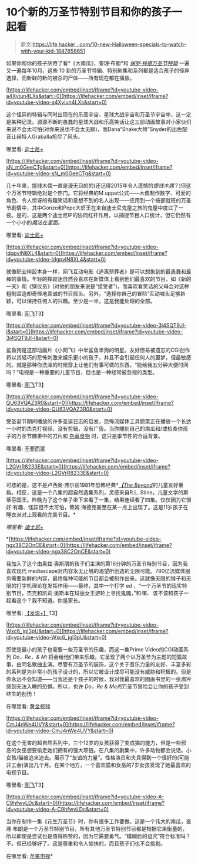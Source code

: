 # 10个新的万圣节特别节目和你的孩子一起看

> 原文:[https://life hacker . com/10-new-Halloween-specials-to-watch-with-your-kid-1847858651](https://lifehacker.com/10-new-halloween-specials-to-watch-with-your-kid-1847858651)

如果你和你的孩子厌倦了看*《大南瓜》，查理·布朗*和 [*保罗·林德万圣节特辑*](https://www.youtube.com/watch?v=CCJ0D4pI0tI) 一遍又一遍每年10月，这些 10 新的万圣节特辑、特别剧集和系列都是适合孩子的怪异选择，而新鲜的新的被杀的尸体——所有现在都在播放。

 [https://lifehacker.com/embed/inset/iframe?id=youtube-video-a4Xyiun4LXs&start=0](https://lifehacker.com/embed/inset/iframe?id=youtube-video-a4Xyiun4LXs&start=0) 

这个怪异的特辑与同时出现在的乐高宇宙、星球大战宇宙和万圣节宇宙中，这一定是某种记录。源源不断的愚蠢的星球大战和乐高笑话让这三部动画故事对小家伙们来说不会太可怕(对你来说也不会太无聊)，而Dana“Shake大师”Snyder的出色配音让赫特人Graballa抢尽了风头。

哪里看: [迪士尼+](https://disneyplusoriginals.disney.com/movie/lego-star-wars-terrifying-tales)

 [https://lifehacker.com/embed/inset/iframe?id=youtube-video-sN_m0GeeCTg&start=0](https://lifehacker.com/embed/inset/iframe?id=youtube-video-sN_m0GeeCTg&start=0) 

几十年来，提线木偶一直是漫无目的的(还记得2015年令人遗憾的*提线木偶*？)但这个万圣节特辑绝对是个热门。它将经典的M uppet公式——木偶制作数字、可爱的角色、令人惊讶的有趣笑话和意想不到的名人出现——应用到一个按部就班的万圣节剧情中，其中Gonzo和Pepe大虾王在来自迪士尼鬼屋之旅的鬼屋中度过了一夜。是的，这是两个迪士尼IP的协同杠杆作用，以捕捉节目人口统计，但它仍然有一个小小的*魔法在里面。*

哪里看: [迪士尼+](https://disneyplusoriginals.disney.com/movie/muppets-haunted-mansion)

 [https://lifehacker.com/embed/inset/iframe?id=youtube-video-ldgpvlN8XL4&start=0](https://lifehacker.com/embed/inset/iframe?id=youtube-video-ldgpvlN8XL4&start=0) 

就像职业摔跤本身一样，网飞互动电影《逃离殡葬者》是可以想象到的最愚蠢和最棒的事情。年轻的摔跤迷自然会喜欢在新媒体上看到他们最喜欢的节目，如《新的一天》和《殡仪员》(对他的朋友来说是“接受者”)，而喜欢看笑话的父母会对这种粗制滥造却奇怪地真诚的节目摇头。另外，“选择你自己的冒险”互动噱头足够新颖，可以保持任何人的兴趣。至少是一半，这是我能处理的全部。

哪里看: [网飞](https://www.netflix.com/title/81251335)T3】

 [https://lifehacker.com/embed/inset/iframe?id=youtube-video-3j4SQT9Jl-I&start=0](https://lifehacker.com/embed/inset/iframe?id=youtube-video-3j4SQT9Jl-I&start=0) 

鲨鱼狗是这部动画片《小网飞》中半鲨鱼半狗的明星。友好但易被遗忘的CGI创作将以其轻巧的恐怖刺激来娱乐更小的孩子，并且不会引起任何人的噩梦，但最敏感的。就是那种你洗澡的时候穿上让他们有事可做的东西。“能给我五分钟大便时间吗？“电视是一种重要的儿童节目，但也是一种经常被忽视的类型。

哪里看: [网飞](https://www.netflix.com/title/81483598)T3】

 [https://lifehacker.com/embed/inset/iframe?id=youtube-video-QU63VQAZ3R0&start=0](https://lifehacker.com/embed/inset/iframe?id=youtube-video-QU63VQAZ3R0&start=0) 

受圣诞节期间播放的许多圣诞日志的启发，恐怖流媒体工具颤栗正在播放一个长达一小时的杰克灯视频，没有剪辑，没有广告。当你雕刻自己的南瓜和/或检查你孩子的万圣节糖果中的刀片和 [杂草食物](https://lifehacker.com/for-the-last-time-no-one-is-trying-to-give-your-kid-ed-1847763377) 时，这只是季节性的合适背景。

哪里看: [不寒而栗](https://www.shudder.com/movies/watch/night-of-the-ghoul-log/a0cb09f27864ab5a)

 [https://lifehacker.com/embed/inset/iframe?id=youtube-video-L2GVrR8233E&start=0](https://lifehacker.com/embed/inset/iframe?id=youtube-video-L2GVrR8233E&start=0) 

可悲的是，这不是卢西奥·弗尔兹1981年恐怖经典*[*【The Beyond*](https://www.youtube.com/watch?v=ef0oH3ZizfI)的儿童友好重启。相反，这是一个八集的超自然选集系列，灵感来自R.L. Stine，儿童文学的斯蒂芬国王。昨晚为了这个单子坐下来看了一集，结果连续看了四集。仅仅因为它很好:有趣、怪异但不太可怕，蒂姆·海德克甚至在某一点上出现了。这是11岁孩子在睡衣派对上观看的完美节目。*

*哪里看: [迪士尼+](https://disneyplusoriginals.disney.com/show/just-beyond)*

 *[https://lifehacker.com/embed/inset/iframe?id=youtube-video-ngx38C2OnCE&start=0](https://lifehacker.com/embed/inset/iframe?id=youtube-video-ngx38C2OnCE&start=0) 

我加入了这个由奥兹·奥斯朋的孩子们主演的第16分钟的万圣节特别节目，因为我喜欢现代 mediascape对内容永无止境的渴望所创造的无限可能。780亿流媒体服务需要新鲜的内容，最终每种可能的节目都会被制作出来。这就像无限的猴子和无限的打字机理论在发挥作用——最终，其中一个打字 ed ，“一个万圣节的现实特别节目，杰克和凯莉·奥斯本在玛丽女王游轮上寻找鬼魂，”和*噗。* 该不该和孩子一起看这个？我不知道。你是家长。

哪里看: [【发现+】](https://press.discoveryplus.com/shows/jack-and-kelly-osbourne-night-of-terror/)T3】

 [https://lifehacker.com/embed/inset/iframe?id=youtube-video-Wxc6_jgI3pU&start=0](https://lifehacker.com/embed/inset/iframe?id=youtube-video-Wxc6_jgI3pU&start=0) 

即使是最小的孩子也需要一些万圣节的乐趣，而这一集Prime Video的CGI动画系列 *Do，Re，& Mi* 将会给他们带来乐趣。它呈现了两个以万圣节为主题的短篇故事，由同名歌曲主演。尽管有万圣节的装饰，这个关于音乐力量的友好、丰富多彩的系列是为非常小的孩子设计的，所以它被设计成尽可能没有威胁和积极的。但是你永远不会知道——当我还是个孩子的时候，我对我最喜欢的图画书里的一张*图片*感到无法入睡的恐惧。所以，也许 *Do，Re & Me的*万圣节冒险会让你的孩子受到终生的创伤！

在哪里看: [黄金视频](https://www.amazon.com/Do-Re-Mi-Season-Part/dp/B09C6NVKGZ?asc_campaign=InlineText&asc_refurl=https://lifehacker.com/10-new-halloween-specials-to-watch-with-your-kid-1847858651&asc_source=&tag=kinjalifehackerlink-20)

 [https://lifehacker.com/embed/inset/iframe?id=youtube-video-CmJ4nWe4UVY&start=0](https://lifehacker.com/embed/inset/iframe?id=youtube-video-CmJ4nWe4UVY&start=0) 

在这个无害的超自然系列中，三个12岁的女孩获得了变成猫的能力，但是一些邪恶的女巫想要偷走她们拥有的强大项链。在八集的剧集中，许多动物都会说话。小女孩/猫被追来追去。展示了“友谊的力量”。性格演员和夹具得到一个很好的(可能非工会)演出几个月。在某个地方，一个喜欢猫和女巫的7岁女孩发现了她最喜欢的电视节目。

哪里看: [网飞](https://www.netflix.com/title/81329721)T3】

 [https://lifehacker.com/embed/inset/iframe?id=youtube-video-A-C9hfwvLDc&start=0](https://lifehacker.com/embed/inset/iframe?id=youtube-video-A-C9hfwvLDc&start=0) 

当你在制作一集《花生万圣节》时，你有很多工作要做。这是一个伟大的南瓜，查理·布朗是一个万圣节特别节目，所有其他万圣节特别节目都是根据它来衡量的，所以即使是尝试也是值得称赞的，因为它需要勇气。“模糊脸的诅咒”符合标准吗？不。但已经够好了。这是尊重和令人愉快的，而且孩子们也不会挑剔。

在哪里看: [苹果电视](https://tv.apple.com/us/show/the-snoopy-show/umc.cmc.5iswprrvjjw6ab020a17x4ca3)*